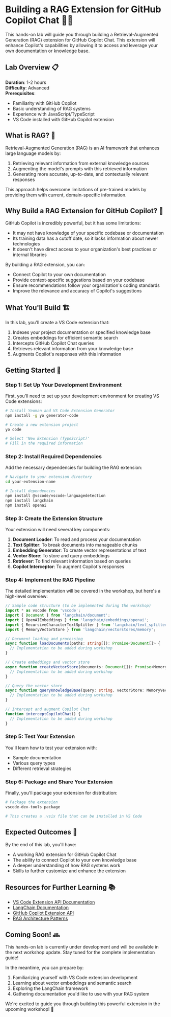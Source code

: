 # Building a RAG Extension for GitHub Copilot Chat 🤖💬

This hands-on lab will guide you through building a Retrieval-Augmented Generation (RAG) extension for GitHub Copilot Chat. This extension will enhance Copilot's capabilities by allowing it to access and leverage your own documentation or knowledge base.

## Lab Overview 📋

**Duration**: 1-2 hours  
**Difficulty**: Advanced  
**Prerequisites**: 
- Familiarity with GitHub Copilot
- Basic understanding of RAG systems
- Experience with JavaScript/TypeScript
- VS Code installed with GitHub Copilot extension

## What is RAG? 🧩

Retrieval-Augmented Generation (RAG) is an AI framework that enhances large language models by:
1. Retrieving relevant information from external knowledge sources
2. Augmenting the model's prompts with this retrieved information
3. Generating more accurate, up-to-date, and contextually relevant responses

This approach helps overcome limitations of pre-trained models by providing them with current, domain-specific information.

## Why Build a RAG Extension for GitHub Copilot? 🎯

GitHub Copilot is incredibly powerful, but it has some limitations:
- It may not have knowledge of your specific codebase or documentation
- Its training data has a cutoff date, so it lacks information about newer technologies
- It doesn't have direct access to your organization's best practices or internal libraries

By building a RAG extension, you can:
- Connect Copilot to your own documentation
- Provide context-specific suggestions based on your codebase
- Ensure recommendations follow your organization's coding standards
- Improve the relevance and accuracy of Copilot's suggestions

## What You'll Build 🏗️

In this lab, you'll create a VS Code extension that:
1. Indexes your project documentation or specified knowledge base
2. Creates embeddings for efficient semantic search
3. Intercepts GitHub Copilot Chat queries
4. Retrieves relevant information from your knowledge base
5. Augments Copilot's responses with this information

## Getting Started 🚀

### Step 1: Set Up Your Development Environment

First, you'll need to set up your development environment for creating VS Code extensions:

```bash
# Install Yeoman and VS Code Extension Generator
npm install -g yo generator-code

# Create a new extension project
yo code

# Select 'New Extension (TypeScript)'
# Fill in the required information
```

### Step 2: Install Required Dependencies

Add the necessary dependencies for building the RAG extension:

```bash
# Navigate to your extension directory
cd your-extension-name

# Install dependencies
npm install @vscode/vscode-languagedetection
npm install langchain
npm install openai
```

### Step 3: Create the Extension Structure

Your extension will need several key components:

1. **Document Loader**: To read and process your documentation
2. **Text Splitter**: To break documents into manageable chunks
3. **Embedding Generator**: To create vector representations of text
4. **Vector Store**: To store and query embeddings
5. **Retriever**: To find relevant information based on queries
6. **Copilot Interceptor**: To augment Copilot's responses

### Step 4: Implement the RAG Pipeline

The detailed implementation will be covered in the workshop, but here's a high-level overview:

```typescript
// Sample code structure (to be implemented during the workshop)
import * as vscode from 'vscode';
import { Document } from 'langchain/document';
import { OpenAIEmbeddings } from 'langchain/embeddings/openai';
import { RecursiveCharacterTextSplitter } from 'langchain/text_splitter';
import { MemoryVectorStore } from 'langchain/vectorstores/memory';

// Document loading and processing
async function loadDocuments(paths: string[]): Promise<Document[]> {
  // Implementation to be added during workshop
}

// Create embeddings and vector store
async function createVectorStore(documents: Document[]): Promise<MemoryVectorStore> {
  // Implementation to be added during workshop
}

// Query the vector store
async function queryKnowledgeBase(query: string, vectorStore: MemoryVectorStore): Promise<string> {
  // Implementation to be added during workshop
}

// Intercept and augment Copilot Chat
function interceptCopilotChat() {
  // Implementation to be added during workshop
}
```

### Step 5: Test Your Extension

You'll learn how to test your extension with:

- Sample documentation
- Various query types
- Different retrieval strategies

### Step 6: Package and Share Your Extension

Finally, you'll package your extension for distribution:

```bash
# Package the extension
vscode-dev-tools package

# This creates a .vsix file that can be installed in VS Code
```

## Expected Outcomes 🎉

By the end of this lab, you'll have:

- A working RAG extension for GitHub Copilot Chat
- The ability to connect Copilot to your own knowledge base
- A deeper understanding of how RAG systems work
- Skills to further customize and enhance the extension

## Resources for Further Learning 📚

- [VS Code Extension API Documentation](https://code.visualstudio.com/api)
- [LangChain Documentation](https://js.langchain.com/docs/)
- [GitHub Copilot Extension API](https://github.com/microsoft/vscode-copilot-release)
- [RAG Architecture Patterns](https://www.pinecone.io/learn/rag/)

## Coming Soon! 🔜

This hands-on lab is currently under development and will be available in the next workshop update. Stay tuned for the complete implementation guide!

In the meantime, you can prepare by:

1. Familiarizing yourself with VS Code extension development
2. Learning about vector embeddings and semantic search
3. Exploring the LangChain framework
4. Gathering documentation you'd like to use with your RAG system

We're excited to guide you through building this powerful extension in the upcoming workshop! 🚀
